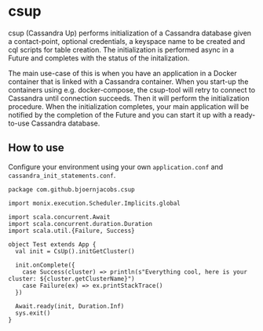 # csup
csup (Cassandra Up) performs initialization of a Cassandra database given a contact-point, optional credentials, a keyspace name to be created and cql scripts for table creation. The initialization is performed async in a Future and completes with the status of the initalization.

The main use-case of this is when you have an application in a Docker container that is linked with a Cassandra container. When you start-up the containers using e.g. docker-compose, the csup-tool will retry to connect to Cassandra until connection succeeds. Then it will perform the initialization procedure. When the initialization completes, your main application will be notified by the completion of the Future and you can start it up with a ready-to-use Cassandra database.

## How to use
Configure your environment using your own `application.conf` and `cassandra_init_statements.conf`.

```
package com.github.bjoernjacobs.csup

import monix.execution.Scheduler.Implicits.global

import scala.concurrent.Await
import scala.concurrent.duration.Duration
import scala.util.{Failure, Success}

object Test extends App {
  val init = CsUp().initGetCluster()

  init.onComplete({
    case Success(cluster) => println(s"Everything cool, here is your cluster: ${cluster.getClusterName}")
    case Failure(ex) => ex.printStackTrace()
  })

  Await.ready(init, Duration.Inf)
  sys.exit()
}
```

